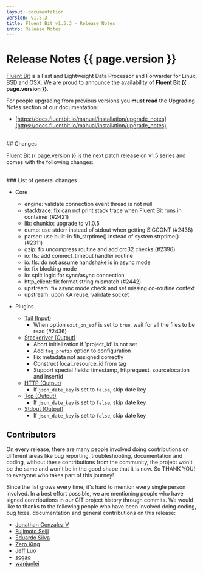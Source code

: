 ```yaml
---
layout: documentation
version: v1.5.3
title: Fluent Bit v1.5.3 - Release Notes
intro: Release Notes
---
```


# Release Notes {{ page.version }}

[Fluent Bit](http://fluentbit.io) is a Fast and Lightweight Data Processor and Forwarder for Linux, BSD and OSX. We are proud to announce the availability of __Fluent Bit {{ page.version }}__.

For people upgrading from previous versions you __must read__ the Upgrading Notes section of our documentation:

- [https://docs.fluentbit.io/manual/installation/upgrade_notes](https://docs.fluentbit.io/manual/installation/upgrade_notes)

<br>
## Changes

[Fluent Bit](https://fluentbit.io) {{ page.version }} is the next patch release on v1.5 series and comes with the following changes:

<br>
### List of general changes

 - Core
   - engine: validate connection event thread is not null
   - stacktrace: fix can not print stack trace when Fluent Bit runs in container (#2421)
   - lib: chunkio: upgrade to v1.0.5
   - dump: use stderr instead of stdout when getting SIGCONT (#2438)
   - parser: use built-in flb_strptime() instead of system strptime() (#2311)
   - gzip: fix uncompress routine and add crc32 checks (#2396)
   - io: tls: add connect_timeout handler routine
   - io: tls: do not assume handshake is in async mode
   - io: fix blocking mode
   - io: split logic for sync/async connection
   - http_client: fix format string mismatch (#2442)
   - upstream: fix async mode check and set missing co-routine context
   - upstream: upon KA reuse, validate socket

 - Plugins
   - [Tail (Input)](https://docs.fluentbit.io/manual/pipeline/inputs/tail/)
      - When option ```exit_on_eof``` is set to ```true```,  wait for all the files to be read (#2436)
   - [Stackdriver (Output)](https://docs.fluentbit.io/manual/pipeline/outputs/stackdriver/)
      - Abort initialization if 'project_id' is not set
      - Add ```tag_prefix``` option to configuration
      - Fix metadata not assigned correctly
      - Construct local_resource_id from tag
      - Support special fields: timestamp, httprequest, sourcelocation and insertid
   - [HTTP (Output)](https://docs.fluentbit.io/manual/pipeline/outputs/http/)
      - If ```json_date_key``` is set to ```false```, skip date key
   - [Tcp (Output)](https://docs.fluentbit.io/manual/pipeline/outputs/tcp/)
      - If ```json_date_key``` is set to ```false```, skip date key
   - [Stdout (Output)](https://docs.fluentbit.io/manual/pipeline/outputs/stdout/)
      - If ```json_date_key``` is set to ```false```, skip date key

## Contributors

On every release, there are many people involved doing contributions on different areas like bug reporting, troubleshooting, documentation and coding, without these contributions from the community, the project won't be the same and won't be in the good shape that it is now. So THANK YOU! to everyone who takes part of this journey!

Since the list grows every time, it's hard to mention every single person involved. In a best effort possible, we are mentioning people who have signed contributions in our GIT project history through commits. We would like to thanks to the following people who have been involved doing coding, bug fixes, documentation and general contributions on this release:

- [Jonathan Gonzalez V](https://github.com/sxd)
- [Fujimoto Seiji](https://github.com/fujimotos)
- [Eduardo Silva](https://github.com/edsiper)
- [Zero King](https://github.com/l2dy)
- [Jeff Luo](https://github.com/JeffLuoo)
- [scgao](https://github.com/scgao)
- [wanjunlei](https://github.com/wanjunlei)

